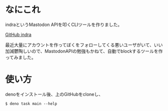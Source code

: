 # なにこれ

indraというMastodon APIを叩くCLIツールを作りました。

[GitHub indra](https://github.com/ponkotuy/indra/)

最近大量にアカウントを作ってぼくをフォローしてくる悪いユーザがいて、いい加減鬱陶しいので、MastodonAPIの勉強もかねて、自動でblockするツールを作ってみました。

# 使い方

denoをインストール後、上のGitHubをcloneし、

```
$ deno task main --help
```
